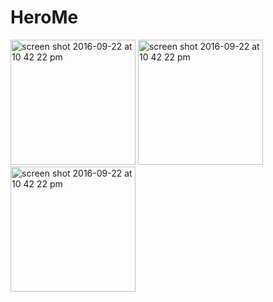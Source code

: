 # HeroMe

<style = "text/css">
  #images
  {
    float: left;
  }
</style>

<div id= "images">
<img width="200" alt="screen shot 2016-09-22 at 10 42 22 pm" src="https://cloud.githubusercontent.com/assets/15914563/20816580/a303d50a-b7e8-11e6-8a7b-002f5eeb48dc.png">

<img width="200" alt="screen shot 2016-09-22 at 10 42 22 pm" src="https://cloud.githubusercontent.com/assets/15914563/20816586/a7a05426-b7e8-11e6-848e-ed71f9ee4cb2.png">

<img width="200" alt="screen shot 2016-09-22 at 10 42 22 pm" src="https://cloud.githubusercontent.com/assets/15914563/20816588/ab107de8-b7e8-11e6-96d4-94544fc83aee.png">

</div>
